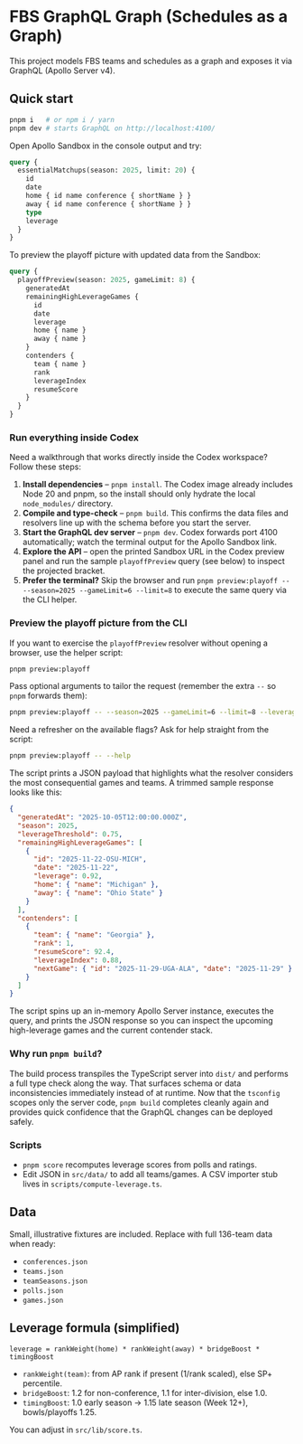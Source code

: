 # FBS GraphQL Graph (Schedules as a Graph)

This project models FBS teams and schedules as a graph and exposes it via GraphQL (Apollo Server v4).

## Quick start

```bash
pnpm i   # or npm i / yarn
pnpm dev # starts GraphQL on http://localhost:4100/
```

Open Apollo Sandbox in the console output and try:

```graphql
query {
  essentialMatchups(season: 2025, limit: 20) {
    id
    date
    home { id name conference { shortName } }
    away { id name conference { shortName } }
    type
    leverage
  }
}
```

To preview the playoff picture with updated data from the Sandbox:

```graphql
query {
  playoffPreview(season: 2025, gameLimit: 8) {
    generatedAt
    remainingHighLeverageGames {
      id
      date
      leverage
      home { name }
      away { name }
    }
    contenders {
      team { name }
      rank
      leverageIndex
      resumeScore
    }
  }
}
```

### Run everything inside Codex

Need a walkthrough that works directly inside the Codex workspace? Follow these steps:

1. **Install dependencies** – `pnpm install`. The Codex image already includes Node 20 and pnpm, so the install should only hydrate the local `node_modules/` directory.
2. **Compile and type-check** – `pnpm build`. This confirms the data files and resolvers line up with the schema before you start the server.
3. **Start the GraphQL dev server** – `pnpm dev`. Codex forwards port 4100 automatically; watch the terminal output for the Apollo Sandbox link.
4. **Explore the API** – open the printed Sandbox URL in the Codex preview panel and run the sample `playoffPreview` query (see below) to inspect the projected bracket.
5. **Prefer the terminal?** Skip the browser and run `pnpm preview:playoff -- --season=2025 --gameLimit=6 --limit=8` to execute the same query via the CLI helper.

### Preview the playoff picture from the CLI

If you want to exercise the `playoffPreview` resolver without opening a browser, use the helper script:

```bash
pnpm preview:playoff
```

Pass optional arguments to tailor the request (remember the extra `--` so `pnpm` forwards them):

```bash
pnpm preview:playoff -- --season=2025 --gameLimit=6 --limit=8 --leverageThreshold=0.8
```

Need a refresher on the available flags? Ask for help straight from the script:

```bash
pnpm preview:playoff -- --help
```

The script prints a JSON payload that highlights what the resolver considers the most consequential games and teams. A trimmed sample response looks like this:

```json
{
  "generatedAt": "2025-10-05T12:00:00.000Z",
  "season": 2025,
  "leverageThreshold": 0.75,
  "remainingHighLeverageGames": [
    {
      "id": "2025-11-22-OSU-MICH",
      "date": "2025-11-22",
      "leverage": 0.92,
      "home": { "name": "Michigan" },
      "away": { "name": "Ohio State" }
    }
  ],
  "contenders": [
    {
      "team": { "name": "Georgia" },
      "rank": 1,
      "resumeScore": 92.4,
      "leverageIndex": 0.88,
      "nextGame": { "id": "2025-11-29-UGA-ALA", "date": "2025-11-29" }
    }
  ]
}
```

The script spins up an in-memory Apollo Server instance, executes the query, and prints the JSON response so you can inspect the upcoming high-leverage games and the current contender stack.

### Why run `pnpm build`?

The build process transpiles the TypeScript server into `dist/` and performs a full type check along the way. That surfaces schema or data inconsistencies immediately instead of at runtime. Now that the `tsconfig` scopes only the server code, `pnpm build` completes cleanly again and provides quick confidence that the GraphQL changes can be deployed safely.

### Scripts
- `pnpm score` recomputes leverage scores from polls and ratings.
- Edit JSON in `src/data/` to add all teams/games. A CSV importer stub lives in `scripts/compute-leverage.ts`.

## Data
Small, illustrative fixtures are included. Replace with full 136-team data when ready:
- `conferences.json`
- `teams.json`
- `teamSeasons.json`
- `polls.json`
- `games.json`

## Leverage formula (simplified)
```
leverage = rankWeight(home) * rankWeight(away) * bridgeBoost * timingBoost
```
- `rankWeight(team)`: from AP rank if present (1/rank scaled), else SP+ percentile.
- `bridgeBoost`: 1.2 for non-conference, 1.1 for inter-division, else 1.0.
- `timingBoost`: 1.0 early season → 1.15 late season (Week 12+), bowls/playoffs 1.25.

You can adjust in `src/lib/score.ts`.
